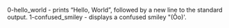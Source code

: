 0-hello_world - prints “Hello, World”, followed by a new line to the standard output.
1-confused_smiley - displays a confused smiley "(Ôo)'.
